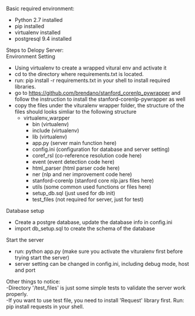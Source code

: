 Basic required environment:
- Python 2.7 installed
- pip installed
- virtualenv installed
- postgresql 9.4 installed

Steps to Delopy Server:\
Environment Setting
- Using virtualenv to create a wrapped vitural env and activate it
- cd to the directory where requirements.txt is located.
- run: pip install -r requirements.txt in your shell to install required libraries.
- go to https://github.com/brendano/stanford_corenlp_pywrapper and follow the instruction to install the stanford-corenlp-pywrapper as well
- copy the files under the vituralenv wrapper folder, the structure of the files should looks simliar to the following structure
    - virtualenv_warpper
        - bin (virtualenv)
        - include (virtualenv)
        - lib (virtualenv)
        - app.py (server main function here)
        - config.ini (configuration for database and server setting)
        - coref_rsl (co-reference resolution code here)
        - event (event detection code here)
        - html_parser (html parser code here)
        - ner (nlp and ner improvement code here)
        - stanford-corenlp (stanford core nlp.jars files here)
        - utils (some common used functions or files here)
        - setup_db.sql (just used for db init)
        - test_files (not required for server, just for test)

Database setup
- Create a postgre database, update the database info in config.ini
- import db_setup.sql to create the schema of the database

Start the server
- run: python app.py (make sure you activate the vituralenv first before trying start the server)
- server setting can be changed in config.ini, including debug mode, host and port

Other things to notice:\
-Directory '/test_files' is just some simple tests to validate the server work properly. \
-If you want to use test file, you need to install 'Request' library first. Run: pip install requests in your shell.  

